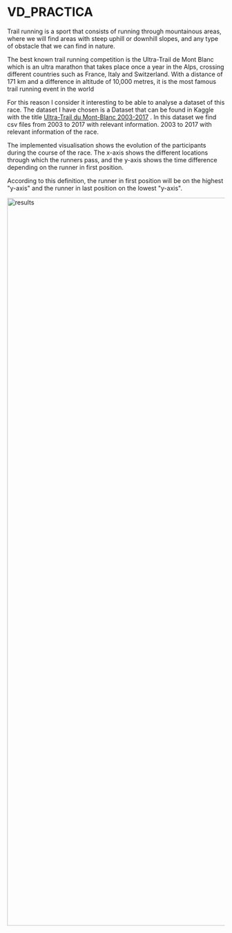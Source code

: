 # VD_PRACTICA

Trail running is a sport that consists of running through mountainous areas, where we will find areas with steep uphill or downhill slopes, and any type of obstacle that we can find in nature.

The best known trail running competition is the Ultra-Trail de Mont Blanc which is an ultra marathon that takes place once a year in the Alps, crossing different countries such as France, Italy and Switzerland. With a distance of 171 km and a difference in altitude of 10,000 metres, it is the most famous trail running event in the world

For this reason I consider it interesting to be able to analyse a dataset of this race. The dataset I have chosen is a Dataset that can be found in Kaggle with the title [Ultra-Trail du Mont-Blanc 2003-2017](https://www.kaggle.com/ceruleansea/ultratrail-du-montblanc-20032017) . In this dataset we find csv files from 2003 to 2017 with relevant information. 2003 to 2017 with relevant information of the race.

The implemented visualisation shows the evolution of the participants during the course of the race. The x-axis shows the different locations through which the runners pass, and the y-axis shows the time difference depending on the runner in first position. 

According to this definition, the runner in first position will be on the highest "y-axis" and the runner in last position on the lowest "y-axis".



<img width="1680" alt="results" src="https://user-images.githubusercontent.com/26791006/148650115-5415ebb1-64f2-4378-a351-1c405aa2d800.png">

